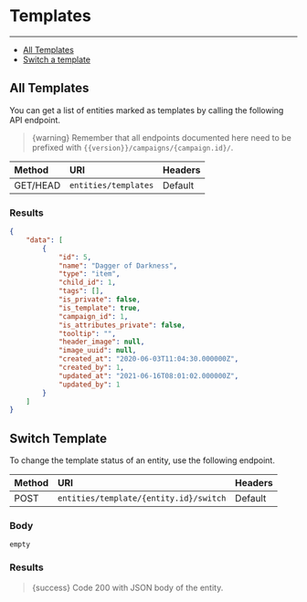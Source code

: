 # Templates

---

- [All Templates](#all-templates)
- [Switch a template](#switch-template)

<a name="all-templates"></a>
## All Templates

You can get a list of entities marked as templates by calling the following API endpoint.

> {warning} Remember that all endpoints documented here need to be prefixed with `{{version}}/campaigns/{campaign.id}/`.


| Method | URI | Headers |
| :- |   :-   |  :-  |
| GET/HEAD | `entities/templates` | Default |

### Results
```json
{
    "data": [
        {
            "id": 5,
            "name": "Dagger of Darkness",
            "type": "item",
            "child_id": 1,
            "tags": [],
            "is_private": false,
            "is_template": true,
            "campaign_id": 1,
            "is_attributes_private": false,
            "tooltip": "",
            "header_image": null,
            "image_uuid": null,
            "created_at": "2020-06-03T11:04:30.000000Z",
            "created_by": 1,
            "updated_at": "2021-06-16T08:01:02.000000Z",
            "updated_by": 1
        }
    ]
}
```


<a name="switch-template"></a>
## Switch Template

To change the template status of an entity, use the following endpoint.

| Method | URI | Headers |
| :- |   :-   |  :-  |
| POST | `entities/template/{entity.id}/switch` | Default |

### Body

`empty`


### Results

> {success} Code 200 with JSON body of the entity.

